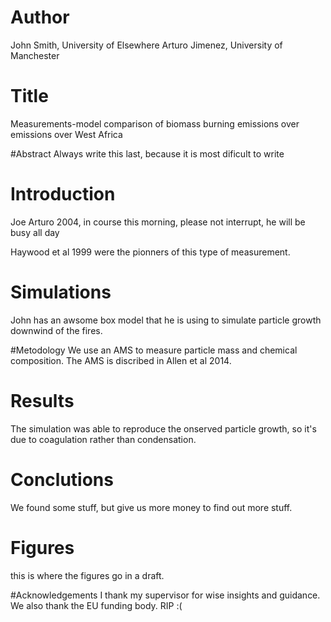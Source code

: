 # Author 
John Smith, University of Elsewhere
Arturo Jimenez, University of Manchester

# Title
Measurements-model comparison of biomass burning emissions over emissions over
West Africa

#Abstract
Always write this last, because it is most dificult to write

# Introduction
Joe Arturo 2004, in course this morning, please not interrupt,
he will be busy all day

Haywood et al 1999 were the pionners of this type of measurement.

# Simulations
John has an awsome box model that he is using to simulate particle growth downwind of the fires.

#Metodology
We use an AMS to measure particle mass and chemical composition.
The AMS is discribed in Allen et al 2014.

# Results
The simulation was able to reproduce the onserved particle growth, so it's due to
coagulation rather than condensation.

# Conclutions
We found some stuff, but give us more money to find out more stuff.

# Figures
this is where the figures go in a draft.

#Acknowledgements
I thank my supervisor for wise insights and guidance.
We also thank the EU funding body. RIP :(